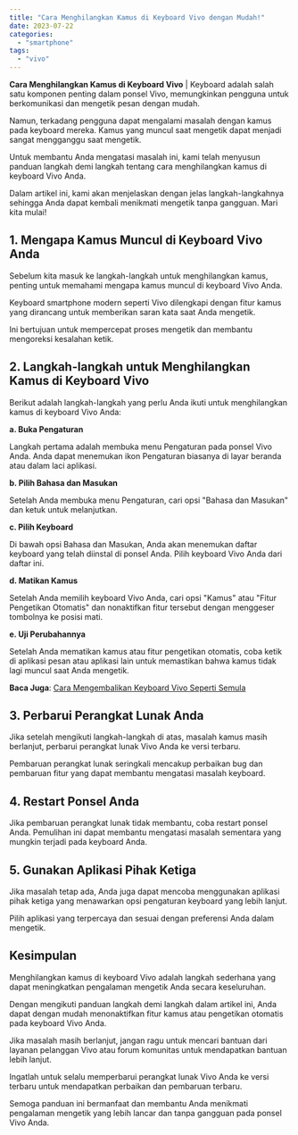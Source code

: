 ```yaml
---
title: "Cara Menghilangkan Kamus di Keyboard Vivo dengan Mudah!"
date: 2023-07-22
categories: 
  - "smartphone"
tags: 
  - "vivo"
---
```


**Cara Menghilangkan Kamus di Keyboard Vivo** | Keyboard adalah salah satu komponen penting dalam ponsel Vivo, memungkinkan pengguna untuk berkomunikasi dan mengetik pesan dengan mudah.

Namun, terkadang pengguna dapat mengalami masalah dengan kamus pada keyboard mereka. Kamus yang muncul saat mengetik dapat menjadi sangat mengganggu saat mengetik.

Untuk membantu Anda mengatasi masalah ini, kami telah menyusun panduan langkah demi langkah tentang cara menghilangkan kamus di keyboard Vivo Anda.

Dalam artikel ini, kami akan menjelaskan dengan jelas langkah-langkahnya sehingga Anda dapat kembali menikmati mengetik tanpa gangguan. Mari kita mulai!

## **1\. Mengapa Kamus Muncul di Keyboard Vivo Anda**

Sebelum kita masuk ke langkah-langkah untuk menghilangkan kamus, penting untuk memahami mengapa kamus muncul di keyboard Vivo Anda.

Keyboard smartphone modern seperti Vivo dilengkapi dengan fitur kamus yang dirancang untuk memberikan saran kata saat Anda mengetik.

Ini bertujuan untuk mempercepat proses mengetik dan membantu mengoreksi kesalahan ketik.

## **2\. Langkah-langkah untuk Menghilangkan Kamus di Keyboard Vivo**

Berikut adalah langkah-langkah yang perlu Anda ikuti untuk menghilangkan kamus di keyboard Vivo Anda:

**a. Buka Pengaturan**

Langkah pertama adalah membuka menu Pengaturan pada ponsel Vivo Anda. Anda dapat menemukan ikon Pengaturan biasanya di layar beranda atau dalam laci aplikasi.

**b. Pilih Bahasa dan Masukan**

Setelah Anda membuka menu Pengaturan, cari opsi "Bahasa dan Masukan" dan ketuk untuk melanjutkan.

**c. Pilih Keyboard**

Di bawah opsi Bahasa dan Masukan, Anda akan menemukan daftar keyboard yang telah diinstal di ponsel Anda. Pilih keyboard Vivo Anda dari daftar ini.

**d. Matikan Kamus**

Setelah Anda memilih keyboard Vivo Anda, cari opsi "Kamus" atau "Fitur Pengetikan Otomatis" dan nonaktifkan fitur tersebut dengan menggeser tombolnya ke posisi mati.

**e. Uji Perubahannya**

Setelah Anda mematikan kamus atau fitur pengetikan otomatis, coba ketik di aplikasi pesan atau aplikasi lain untuk memastikan bahwa kamus tidak lagi muncul saat Anda mengetik.

**Baca Juga**: [Cara Mengembalikan Keyboard Vivo Seperti Semula](https://ajiekusumadhany.com/cara-mengembalikan-keyboard-vivo-seperti-semula/)

## **3\. Perbarui Perangkat Lunak Anda**

Jika setelah mengikuti langkah-langkah di atas, masalah kamus masih berlanjut, perbarui perangkat lunak Vivo Anda ke versi terbaru.

Pembaruan perangkat lunak seringkali mencakup perbaikan bug dan pembaruan fitur yang dapat membantu mengatasi masalah keyboard.

## **4\. Restart Ponsel Anda**

Jika pembaruan perangkat lunak tidak membantu, coba restart ponsel Anda. Pemulihan ini dapat membantu mengatasi masalah sementara yang mungkin terjadi pada keyboard Anda.

## **5\. Gunakan Aplikasi Pihak Ketiga**

Jika masalah tetap ada, Anda juga dapat mencoba menggunakan aplikasi pihak ketiga yang menawarkan opsi pengaturan keyboard yang lebih lanjut.

Pilih aplikasi yang terpercaya dan sesuai dengan preferensi Anda dalam mengetik.

## **Kesimpulan**

Menghilangkan kamus di keyboard Vivo adalah langkah sederhana yang dapat meningkatkan pengalaman mengetik Anda secara keseluruhan.

Dengan mengikuti panduan langkah demi langkah dalam artikel ini, Anda dapat dengan mudah menonaktifkan fitur kamus atau pengetikan otomatis pada keyboard Vivo Anda.

Jika masalah masih berlanjut, jangan ragu untuk mencari bantuan dari layanan pelanggan Vivo atau forum komunitas untuk mendapatkan bantuan lebih lanjut.

Ingatlah untuk selalu memperbarui perangkat lunak Vivo Anda ke versi terbaru untuk mendapatkan perbaikan dan pembaruan terbaru.

Semoga panduan ini bermanfaat dan membantu Anda menikmati pengalaman mengetik yang lebih lancar dan tanpa gangguan pada ponsel Vivo Anda.
